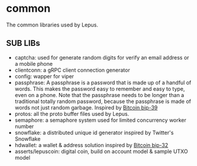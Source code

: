 # common
The common libraries used by Lepus.

## SUB LIBs
+ captcha: used for generate random digits for verify an email address or a mobile phone
+ clientconn: a gRPC client connection generator
+ config: wapper for viper
+ passphrase: A passphrase is a password that is made up of a handful of words. This makes the password easy to remember and easy to type, even on a phone. Note that the passphrase needs to be longer than a traditional totally random password, because the passphrase is made of words not just random garbage. Inspired by [Bitcoin bip-39](https://github.com/bitcoin/bips/blob/master/bip-0039.mediawiki)
+ protos: all the proto buffer files used by Lepus.
+ semaphore: a semaphore system used for limited concurrency worker number
+ snowflake: a distributed unique id generator inspired by Twitter's Snowflake
+ hdwallet: a wallet & address solution inspired by [Bitcoin bip-32](https://github.com/bitcoin/bips/blob/master/bip-0032.mediawiki)
+ asserts/lepuscoin: digital coin, build on account model & sample UTXO model
